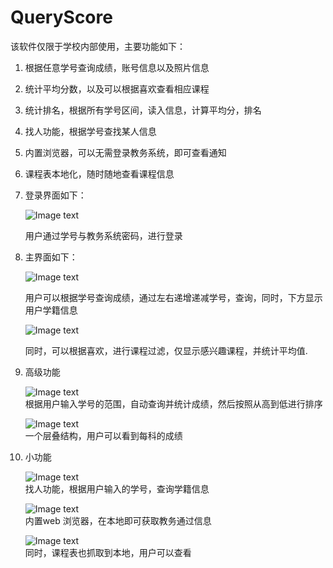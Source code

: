 QueryScore
==========
该软件仅限于学校内部使用，主要功能如下：
1. 根据任意学号查询成绩，账号信息以及照片信息    
2. 统计平均分数，以及可以根据喜欢查看相应课程    
3. 统计排名，根据所有学号区间，读入信息，计算平均分，排名    
4. 找人功能，根据学号查找某人信息    
5. 内置浏览器，可以无需登录教务系统，即可查看通知    
6. 课程表本地化，随时随地查看课程信息    



1. 登录界面如下：    

   ![Image text](http://raw.github.com/spch2008/QueryScore/master/readme/login.jpg)    

   用户通过学号与教务系统密码，进行登录    



2. 主界面如下：    

   ![Image text](http://raw.github.com/spch2008/QueryScore/master/readme/main.jpg)    

   
   用户可以根据学号查询成绩，通过左右递增递减学号，查询，同时，下方显示用户学籍信息    
   

   ![Image text](http://raw.github.com/spch2008/QueryScore/master/readme/cal%20and%20filter.jpg)     
   

   同时，可以根据喜欢，进行课程过滤，仅显示感兴趣课程，并统计平均值.    
   
   
   

3. 高级功能    

   ![Image text](https://raw.github.com/spch2008/QueryScore/master/readme/统计排名.jpg)      
   根据用户输入学号的范围，自动查询并统计成绩，然后按照从高到低进行排序

   ![Image text](http://raw.github.com/spch2008/QueryScore/master/readme/scoredisplay.jpg)    
   一个层叠结构，用户可以看到每科的成绩   



4. 小功能    

   ![Image text](https://raw.github.com/spch2008/QueryScore/master/readme/find%20people.jpg)     
   找人功能，根据用户输入的学号，查询学籍信息
   
   ![Image text](https://raw.github.com/spch2008/QueryScore/master/readme/mini%20web.jpg)        
   内置web 浏览器，在本地即可获取教务通过信息

   ![Image text](https://raw.github.com/spch2008/QueryScore/master/readme/courese.jpg)     
   同时，课程表也抓取到本地，用户可以查看
   
